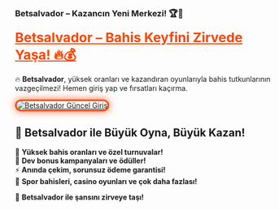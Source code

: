 ### **Betsalvador – Kazancın Yeni Merkezi! 🏆💸**

<a href="https://cutt.ly/SalvadorLink" title="Betsalvador Güncel Giriş" style="color: #FF4500; font-size: 26px; font-weight: bold;">Betsalvador – Bahis Keyfini Zirvede Yaşa! 🔥💰</a>

🔥 **Betsalvador**, yüksek oranları ve kazandıran oyunlarıyla bahis tutkunlarının vazgeçilmezi! Hemen giriş yap ve fırsatları kaçırma.

<a href="https://cutt.ly/SalvadorLink" title="Betsalvador Güncel Giriş">  
<img src="https://i.ibb.co/BtMhhf6/g-venligiris.jpg" alt="Betsalvador Güncel Giriş" style="max-width: 100%; border: 3px solid #FF4500; border-radius: 15px; box-shadow: 0px 0px 15px rgba(255, 69, 0, 0.8);">  
</a>

## 🚀 **Betsalvador ile Büyük Oyna, Büyük Kazan!**  
🎯 **Yüksek bahis oranları ve özel turnuvalar!**  
🎁 **Dev bonus kampanyaları ve ödüller!**  
⚡ **Anında çekim, sorunsuz ödeme garantisi!**  
🎲 **Spor bahisleri, casino oyunları ve çok daha fazlası!**

💎 **Betsalvador ile şansını zirveye taşı!**
